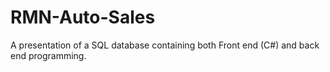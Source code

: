 # RMN-Auto-Sales
A presentation of a SQL database containing both Front end (C#) and back end programming.  
